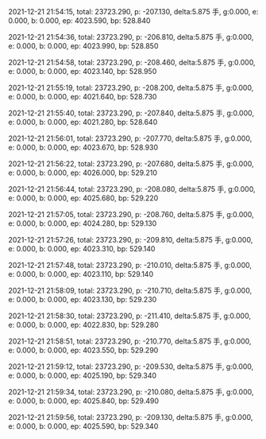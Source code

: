 2021-12-21 21:54:15, total: 23723.290, p: -207.130, delta:5.875 手, g:0.000, e: 0.000, b: 0.000, ep: 4023.590, bp: 528.840

2021-12-21 21:54:36, total: 23723.290, p: -206.810, delta:5.875 手, g:0.000, e: 0.000, b: 0.000, ep: 4023.990, bp: 528.850

2021-12-21 21:54:58, total: 23723.290, p: -208.460, delta:5.875 手, g:0.000, e: 0.000, b: 0.000, ep: 4023.140, bp: 528.950

2021-12-21 21:55:19, total: 23723.290, p: -208.200, delta:5.875 手, g:0.000, e: 0.000, b: 0.000, ep: 4021.640, bp: 528.730

2021-12-21 21:55:40, total: 23723.290, p: -207.840, delta:5.875 手, g:0.000, e: 0.000, b: 0.000, ep: 4021.280, bp: 528.640

2021-12-21 21:56:01, total: 23723.290, p: -207.770, delta:5.875 手, g:0.000, e: 0.000, b: 0.000, ep: 4023.670, bp: 528.930

2021-12-21 21:56:22, total: 23723.290, p: -207.680, delta:5.875 手, g:0.000, e: 0.000, b: 0.000, ep: 4026.000, bp: 529.210

2021-12-21 21:56:44, total: 23723.290, p: -208.080, delta:5.875 手, g:0.000, e: 0.000, b: 0.000, ep: 4025.680, bp: 529.220

2021-12-21 21:57:05, total: 23723.290, p: -208.760, delta:5.875 手, g:0.000, e: 0.000, b: 0.000, ep: 4024.280, bp: 529.130

2021-12-21 21:57:26, total: 23723.290, p: -209.810, delta:5.875 手, g:0.000, e: 0.000, b: 0.000, ep: 4023.310, bp: 529.140

2021-12-21 21:57:48, total: 23723.290, p: -210.010, delta:5.875 手, g:0.000, e: 0.000, b: 0.000, ep: 4023.110, bp: 529.140

2021-12-21 21:58:09, total: 23723.290, p: -210.710, delta:5.875 手, g:0.000, e: 0.000, b: 0.000, ep: 4023.130, bp: 529.230

2021-12-21 21:58:30, total: 23723.290, p: -211.410, delta:5.875 手, g:0.000, e: 0.000, b: 0.000, ep: 4022.830, bp: 529.280

2021-12-21 21:58:51, total: 23723.290, p: -210.770, delta:5.875 手, g:0.000, e: 0.000, b: 0.000, ep: 4023.550, bp: 529.290

2021-12-21 21:59:12, total: 23723.290, p: -209.530, delta:5.875 手, g:0.000, e: 0.000, b: 0.000, ep: 4025.190, bp: 529.340

2021-12-21 21:59:34, total: 23723.290, p: -210.080, delta:5.875 手, g:0.000, e: 0.000, b: 0.000, ep: 4025.840, bp: 529.490

2021-12-21 21:59:56, total: 23723.290, p: -209.130, delta:5.875 手, g:0.000, e: 0.000, b: 0.000, ep: 4025.590, bp: 529.340